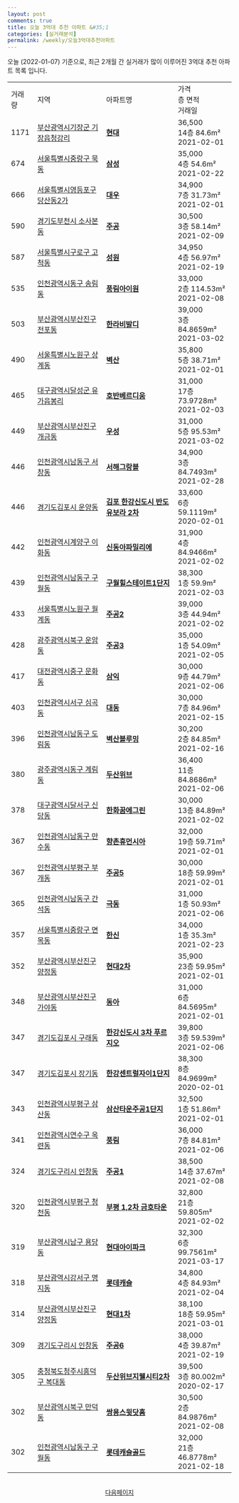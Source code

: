```yaml
---
layout: post
comments: true
title: 오늘 3억대 추천 아파트 &#35;1
categories: [실거래분석]
permalink: /weekly/오늘3억대추천아파트
---
```


오늘 (2022-01-07) 기준으로, 최근 2개월 간 실거래가 많이 이루어진 3억대 추천 아파트 목록 입니다.

<table class="sortable">
  <tr>
    <td>거래량</td>
    <td>지역</td>
    <td>아파트명</td>
    <td>가격<br>층 면적<br>거래일</td>
  </tr>

  <tr class="item">
    <td>1171</td>
    <td><a href="/apt/부산광역시기장군기장읍청강리">부산광역시기장군 기장읍청강리</a></td>
    <td style="font-weight: bold;"><a href="/apt/부산광역시기장군기장읍청강리현대">현대</a></td>
    <td>36,500<br>14층  84.6m²<br>2021-02-01</td>
  </tr>

  <tr class="item">
    <td>674</td>
    <td><a href="/apt/서울특별시중랑구묵동">서울특별시중랑구 묵동</a></td>
    <td style="font-weight: bold;"><a href="/apt/서울특별시중랑구묵동삼성">삼성</a></td>
    <td>35,000<br>4층  54.6m²<br>2021-02-22</td>
  </tr>

  <tr class="item">
    <td>666</td>
    <td><a href="/apt/서울특별시영등포구당산동2가">서울특별시영등포구 당산동2가</a></td>
    <td style="font-weight: bold;"><a href="/apt/서울특별시영등포구당산동2가대우">대우</a></td>
    <td>34,900<br>7층  31.73m²<br>2021-02-01</td>
  </tr>

  <tr class="item">
    <td>590</td>
    <td><a href="/apt/경기도부천시소사본동">경기도부천시 소사본동</a></td>
    <td style="font-weight: bold;"><a href="/apt/경기도부천시소사본동주공">주공</a></td>
    <td>30,500<br>3층  58.14m²<br>2021-02-09</td>
  </tr>

  <tr class="item">
    <td>587</td>
    <td><a href="/apt/서울특별시구로구고척동">서울특별시구로구 고척동</a></td>
    <td style="font-weight: bold;"><a href="/apt/서울특별시구로구고척동성원">성원</a></td>
    <td>34,950<br>4층  56.97m²<br>2021-02-19</td>
  </tr>

  <tr class="item">
    <td>535</td>
    <td><a href="/apt/인천광역시동구송림동">인천광역시동구 송림동</a></td>
    <td style="font-weight: bold;"><a href="/apt/인천광역시동구송림동풍림아이원">풍림아이원</a></td>
    <td>33,000<br>2층  114.53m²<br>2021-02-08</td>
  </tr>

  <tr class="item">
    <td>503</td>
    <td><a href="/apt/부산광역시부산진구전포동">부산광역시부산진구 전포동</a></td>
    <td style="font-weight: bold;"><a href="/apt/부산광역시부산진구전포동한라비발디">한라비발디</a></td>
    <td>39,000<br>3층  84.8659m²<br>2021-03-02</td>
  </tr>

  <tr class="item">
    <td>490</td>
    <td><a href="/apt/서울특별시노원구상계동">서울특별시노원구 상계동</a></td>
    <td style="font-weight: bold;"><a href="/apt/서울특별시노원구상계동벽산">벽산</a></td>
    <td>35,800<br>5층  38.71m²<br>2021-02-01</td>
  </tr>

  <tr class="item">
    <td>465</td>
    <td><a href="/apt/대구광역시달성군유가읍봉리">대구광역시달성군 유가읍봉리</a></td>
    <td style="font-weight: bold;"><a href="/apt/대구광역시달성군유가읍봉리호반베르디움">호반베르디움</a></td>
    <td>31,000<br>17층  73.9728m²<br>2021-02-03</td>
  </tr>

  <tr class="item">
    <td>449</td>
    <td><a href="/apt/부산광역시부산진구개금동">부산광역시부산진구 개금동</a></td>
    <td style="font-weight: bold;"><a href="/apt/부산광역시부산진구개금동우성">우성</a></td>
    <td>31,000<br>5층  95.53m²<br>2021-03-02</td>
  </tr>

  <tr class="item">
    <td>446</td>
    <td><a href="/apt/인천광역시남동구서창동">인천광역시남동구 서창동</a></td>
    <td style="font-weight: bold;"><a href="/apt/인천광역시남동구서창동서해그랑블">서해그랑블</a></td>
    <td>34,900<br>3층  84.7493m²<br>2021-02-28</td>
  </tr>

  <tr class="item">
    <td>446</td>
    <td><a href="/apt/경기도김포시운양동">경기도김포시 운양동</a></td>
    <td style="font-weight: bold;"><a href="/apt/경기도김포시운양동김포한강신도시반도유보라2차">김포 한강신도시 반도유보라 2차</a></td>
    <td>33,600<br>6층  59.1119m²<br>2020-02-01</td>
  </tr>

  <tr class="item">
    <td>442</td>
    <td><a href="/apt/인천광역시계양구이화동">인천광역시계양구 이화동</a></td>
    <td style="font-weight: bold;"><a href="/apt/인천광역시계양구이화동신동아파밀리에">신동아파밀리에</a></td>
    <td>31,900<br>4층  84.9466m²<br>2021-02-02</td>
  </tr>

  <tr class="item">
    <td>439</td>
    <td><a href="/apt/인천광역시남동구구월동">인천광역시남동구 구월동</a></td>
    <td style="font-weight: bold;"><a href="/apt/인천광역시남동구구월동구월힐스테이트1단지">구월힐스테이트1단지</a></td>
    <td>38,300<br>1층  59.9m²<br>2021-02-03</td>
  </tr>

  <tr class="item">
    <td>433</td>
    <td><a href="/apt/서울특별시노원구월계동">서울특별시노원구 월계동</a></td>
    <td style="font-weight: bold;"><a href="/apt/서울특별시노원구월계동주공2">주공2</a></td>
    <td>39,000<br>3층  44.94m²<br>2021-02-02</td>
  </tr>

  <tr class="item">
    <td>428</td>
    <td><a href="/apt/광주광역시북구운암동">광주광역시북구 운암동</a></td>
    <td style="font-weight: bold;"><a href="/apt/광주광역시북구운암동주공3">주공3</a></td>
    <td>35,000<br>1층  54.09m²<br>2021-02-05</td>
  </tr>

  <tr class="item">
    <td>417</td>
    <td><a href="/apt/대전광역시중구문화동">대전광역시중구 문화동</a></td>
    <td style="font-weight: bold;"><a href="/apt/대전광역시중구문화동삼익">삼익</a></td>
    <td>30,000<br>9층  44.79m²<br>2021-02-06</td>
  </tr>

  <tr class="item">
    <td>403</td>
    <td><a href="/apt/인천광역시서구심곡동">인천광역시서구 심곡동</a></td>
    <td style="font-weight: bold;"><a href="/apt/인천광역시서구심곡동대동">대동</a></td>
    <td>30,000<br>7층  84.96m²<br>2021-02-15</td>
  </tr>

  <tr class="item">
    <td>396</td>
    <td><a href="/apt/인천광역시남동구도림동">인천광역시남동구 도림동</a></td>
    <td style="font-weight: bold;"><a href="/apt/인천광역시남동구도림동벽산블루밍">벽산블루밍</a></td>
    <td>30,200<br>2층  84.85m²<br>2021-02-16</td>
  </tr>

  <tr class="item">
    <td>380</td>
    <td><a href="/apt/광주광역시동구계림동">광주광역시동구 계림동</a></td>
    <td style="font-weight: bold;"><a href="/apt/광주광역시동구계림동두산위브">두산위브</a></td>
    <td>36,400<br>11층  84.8686m²<br>2021-02-06</td>
  </tr>

  <tr class="item">
    <td>378</td>
    <td><a href="/apt/대구광역시달서구신당동">대구광역시달서구 신당동</a></td>
    <td style="font-weight: bold;"><a href="/apt/대구광역시달서구신당동한화꿈에그린">한화꿈에그린</a></td>
    <td>30,000<br>13층  84.89m²<br>2021-02-02</td>
  </tr>

  <tr class="item">
    <td>367</td>
    <td><a href="/apt/인천광역시남동구만수동">인천광역시남동구 만수동</a></td>
    <td style="font-weight: bold;"><a href="/apt/인천광역시남동구만수동향촌휴먼시아">향촌휴먼시아</a></td>
    <td>32,000<br>19층  59.71m²<br>2021-02-01</td>
  </tr>

  <tr class="item">
    <td>367</td>
    <td><a href="/apt/인천광역시부평구부개동">인천광역시부평구 부개동</a></td>
    <td style="font-weight: bold;"><a href="/apt/인천광역시부평구부개동주공5">주공5</a></td>
    <td>30,000<br>18층  59.99m²<br>2021-02-01</td>
  </tr>

  <tr class="item">
    <td>365</td>
    <td><a href="/apt/인천광역시남동구간석동">인천광역시남동구 간석동</a></td>
    <td style="font-weight: bold;"><a href="/apt/인천광역시남동구간석동극동">극동</a></td>
    <td>31,000<br>1층  50.93m²<br>2021-02-06</td>
  </tr>

  <tr class="item">
    <td>357</td>
    <td><a href="/apt/서울특별시중랑구면목동">서울특별시중랑구 면목동</a></td>
    <td style="font-weight: bold;"><a href="/apt/서울특별시중랑구면목동한신">한신</a></td>
    <td>34,000<br>1층  35.3m²<br>2021-02-23</td>
  </tr>

  <tr class="item">
    <td>352</td>
    <td><a href="/apt/부산광역시부산진구양정동">부산광역시부산진구 양정동</a></td>
    <td style="font-weight: bold;"><a href="/apt/부산광역시부산진구양정동현대2차">현대2차</a></td>
    <td>35,900<br>23층  59.95m²<br>2021-02-01</td>
  </tr>

  <tr class="item">
    <td>348</td>
    <td><a href="/apt/부산광역시부산진구가야동">부산광역시부산진구 가야동</a></td>
    <td style="font-weight: bold;"><a href="/apt/부산광역시부산진구가야동동아">동아</a></td>
    <td>31,000<br>6층  84.5695m²<br>2021-02-01</td>
  </tr>

  <tr class="item">
    <td>347</td>
    <td><a href="/apt/경기도김포시구래동">경기도김포시 구래동</a></td>
    <td style="font-weight: bold;"><a href="/apt/경기도김포시구래동한강신도시3차푸르지오">한강신도시 3차 푸르지오</a></td>
    <td>39,800<br>3층  59.539m²<br>2021-02-06</td>
  </tr>

  <tr class="item">
    <td>347</td>
    <td><a href="/apt/경기도김포시장기동">경기도김포시 장기동</a></td>
    <td style="font-weight: bold;"><a href="/apt/경기도김포시장기동한강센트럴자이1단지">한강센트럴자이1단지</a></td>
    <td>38,300<br>8층  84.9699m²<br>2020-02-01</td>
  </tr>

  <tr class="item">
    <td>343</td>
    <td><a href="/apt/인천광역시부평구삼산동">인천광역시부평구 삼산동</a></td>
    <td style="font-weight: bold;"><a href="/apt/인천광역시부평구삼산동삼산타운주공1단지">삼산타운주공1단지</a></td>
    <td>32,500<br>1층  51.86m²<br>2021-02-01</td>
  </tr>

  <tr class="item">
    <td>341</td>
    <td><a href="/apt/인천광역시연수구옥련동">인천광역시연수구 옥련동</a></td>
    <td style="font-weight: bold;"><a href="/apt/인천광역시연수구옥련동풍림">풍림</a></td>
    <td>36,000<br>7층  84.81m²<br>2021-02-06</td>
  </tr>

  <tr class="item">
    <td>324</td>
    <td><a href="/apt/경기도구리시인창동">경기도구리시 인창동</a></td>
    <td style="font-weight: bold;"><a href="/apt/경기도구리시인창동주공1">주공1</a></td>
    <td>38,500<br>14층  37.67m²<br>2021-02-08</td>
  </tr>

  <tr class="item">
    <td>320</td>
    <td><a href="/apt/인천광역시부평구청천동">인천광역시부평구 청천동</a></td>
    <td style="font-weight: bold;"><a href="/apt/인천광역시부평구청천동부평1,2차금호타운">부평 1,2차 금호타운</a></td>
    <td>32,800<br>21층  59.805m²<br>2021-02-02</td>
  </tr>

  <tr class="item">
    <td>319</td>
    <td><a href="/apt/부산광역시남구용당동">부산광역시남구 용당동</a></td>
    <td style="font-weight: bold;"><a href="/apt/부산광역시남구용당동현대아이파크">현대아이파크</a></td>
    <td>32,300<br>6층  99.7561m²<br>2021-03-17</td>
  </tr>

  <tr class="item">
    <td>318</td>
    <td><a href="/apt/부산광역시강서구명지동">부산광역시강서구 명지동</a></td>
    <td style="font-weight: bold;"><a href="/apt/부산광역시강서구명지동롯데캐슬">롯데캐슬</a></td>
    <td>34,800<br>4층  84.93m²<br>2021-02-04</td>
  </tr>

  <tr class="item">
    <td>314</td>
    <td><a href="/apt/부산광역시부산진구양정동">부산광역시부산진구 양정동</a></td>
    <td style="font-weight: bold;"><a href="/apt/부산광역시부산진구양정동현대1차">현대1차</a></td>
    <td>38,100<br>18층  59.95m²<br>2021-03-01</td>
  </tr>

  <tr class="item">
    <td>309</td>
    <td><a href="/apt/경기도구리시인창동">경기도구리시 인창동</a></td>
    <td style="font-weight: bold;"><a href="/apt/경기도구리시인창동주공6">주공6</a></td>
    <td>38,000<br>4층  39.87m²<br>2021-02-19</td>
  </tr>

  <tr class="item">
    <td>305</td>
    <td><a href="/apt/충청북도청주시흥덕구복대동">충청북도청주시흥덕구 복대동</a></td>
    <td style="font-weight: bold;"><a href="/apt/충청북도청주시흥덕구복대동두산위브지웰시티2차">두산위브지웰시티2차</a></td>
    <td>39,500<br>3층  80.002m²<br>2020-02-17</td>
  </tr>

  <tr class="item">
    <td>302</td>
    <td><a href="/apt/부산광역시북구만덕동">부산광역시북구 만덕동</a></td>
    <td style="font-weight: bold;"><a href="/apt/부산광역시북구만덕동쌍용스윗닷홈">쌍용스윗닷홈</a></td>
    <td>30,500<br>2층  84.9876m²<br>2021-02-08</td>
  </tr>

  <tr class="item">
    <td>302</td>
    <td><a href="/apt/인천광역시남동구구월동">인천광역시남동구 구월동</a></td>
    <td style="font-weight: bold;"><a href="/apt/인천광역시남동구구월동롯데캐슬골드">롯데캐슬골드</a></td>
    <td>32,000<br>21층  46.8778m²<br>2021-02-18</td>
  </tr>

  <tr>
      <script async src="https://pagead2.googlesyndication.com/pagead/js/adsbygoogle.js?client=ca-pub-3485438051770037"
          crossorigin="anonymous"></script>
      <ins class="adsbygoogle"
          style="display:block"
          data-ad-format="fluid"
          data-ad-layout-key="-fb+5w+4e-db+86"
          data-ad-client="ca-pub-3485438051770037"
          data-ad-slot="1827090281"></ins>
      <script>
          (adsbygoogle = window.adsbygoogle || []).push({});
      </script>
  </tr>
    
</table>

<br>
<center><a href="/weekly/오늘3억대추천아파트2">다음페이지</a></center>
<br><br>
